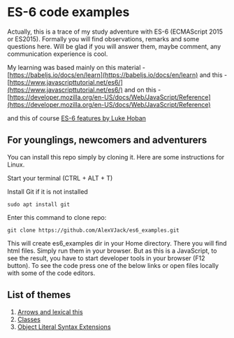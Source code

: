 # ES-6 code examples

Actually, this is a trace of my study adventure with ES-6 (ECMAScript 2015 or ES2015). Formally you will find observations, remarks and some questions here. Will be glad if you will answer them, maybe comment, any communication experience is cool.

My learning was based mainly on this material - [https://babeljs.io/docs/en/learn](https://babeljs.io/docs/en/learn)
and this - [https://www.javascripttutorial.net/es6/](https://www.javascripttutorial.net/es6/)
and on this - [https://developer.mozilla.org/en-US/docs/Web/JavaScript/Reference](https://developer.mozilla.org/en-US/docs/Web/JavaScript/Reference)

and this of course [ES-6 features by Luke Hoban](https://github.com/lukehoban/es6features#enhanced-object-literals)

## For younglings, newcomers and adventurers

You can install this repo simply by cloning it. Here are some instructions for Linux.

Start your terminal (CTRL + ALT + T)

Install Git if it is not installed
```
sudo apt install git
```
Enter this command to clone repo:
```
git clone https://github.com/AlexVJack/es6_examples.git
``` 

This will create es6_examples dir in your Home directory. There you will find html files. Simply run them in your browser. But as this is a JavaScript, to see the result, you have to start developer tools in your browser (F12 button). To see the code press one of the below links or open files locally with some of the code editors.

## List of themes

1. [Arrows and lexical this](arrows_and_lexic_this.html)
2. [Classes](classes.html)
3. [Object Literal Syntax Extensions](object_literal_syntax_ext.html)